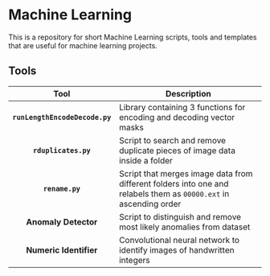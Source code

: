 # Machine Learning
This is a repository for short Machine Learning scripts, tools and templates that are useful for machine learning projects. 
## Tools
| Tool                          				| Description 					|
| :-----------------------:| ----------------------- 	|
| **`runLengthEncodeDecode.py`**			| Library containing 3 functions for encoding and decoding vector masks|
| **`rduplicates.py`**			| Script to search and remove duplicate pieces of image data inside a folder|
| **`rename.py`**| Script that merges image data from different folders into one and relabels them as `00000.ext` in ascending order |
| **Anomaly Detector**			| Script to distinguish and remove most likely anomalies from dataset|
| **Numeric Identifier**	| Convolutional neural network to identify images of handwritten integers | 
